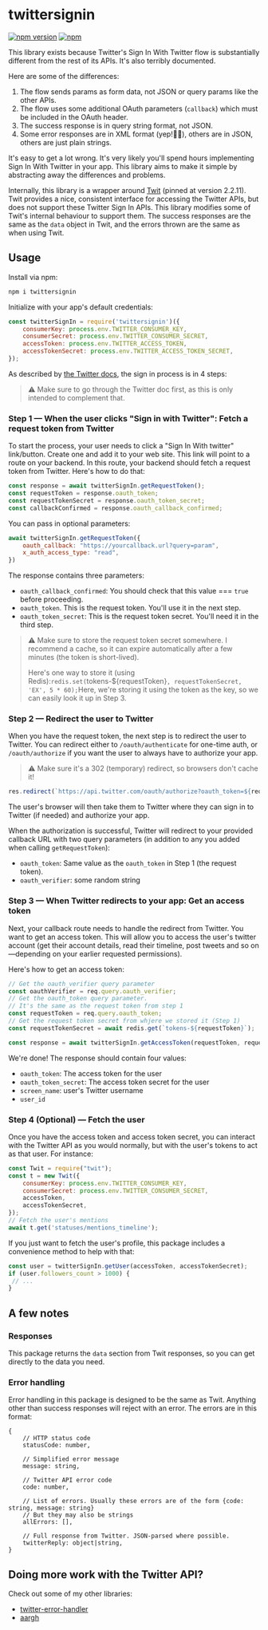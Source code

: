 # twittersignin

[![npm version](https://badge.fury.io/js/twittersignin.svg)](https://badge.fury.io/js/twittersignin)
[![npm](https://img.shields.io/npm/dt/twittersignin)](https://www.npmjs.com/package/twittersignin)

This library exists because Twitter's Sign In With Twitter flow is substantially different from the rest of its APIs. It's also terribly documented.

Here are some of the differences:
1. The flow sends params as form data, not JSON or query params like the other APIs.
2. The flow uses some additional OAuth parameters (`callback`) which must be included in the OAuth header.
3. The success response is in query string format, not JSON.
4. Some error responses are in XML format (yep!🤷‍♂️), others are in JSON, others are just plain strings.

It's easy to get a lot wrong. It's very likely you'll spend hours implementing Sign In With Twitter in your app. This library aims to make it simple by abstracting away the differences and problems.

Internally, this library is a wrapper around [Twit](https://github.com/ttezel/twit) (pinned at version 2.2.11). Twit provides a nice, consistent interface for accessing the Twitter APIs, but does not support these Twitter Sign In APIs. This library modifies some of Twit's internal behaviour to support them. The success responses are the same as the `data` object in Twit, and the errors thrown are the same as when using Twit. 

## Usage
Install via npm:

```bash
npm i twittersignin
```

Initialize with your app's default credentials:

```js
const twitterSignIn = require('twittersignin')({
    consumerKey: process.env.TWITTER_CONSUMER_KEY,
    consumerSecret: process.env.TWITTER_CONSUMER_SECRET,
    accessToken: process.env.TWITTER_ACCESS_TOKEN,
    accessTokenSecret: process.env.TWITTER_ACCESS_TOKEN_SECRET,
});
```

As described by [the Twitter docs](https://developer.twitter.com/en/docs/twitter-for-websites/log-in-with-twitter/guides/implementing-sign-in-with-twitter), the sign in process is in 4 steps:

> ⚠ Make sure to go through the Twitter doc first, as this is only intended to complement that.

### Step 1 — When the user clicks "Sign in with Twitter": Fetch a request token from Twitter
To start the process, your user needs to click a "Sign In With twitter" link/button. Create one and add it to your web site. This link will point to a route on your backend. In this route, your backend should fetch a request token from Twitter. Here's how to do that:

```js
const response = await twitterSignIn.getRequestToken();
const requestToken = response.oauth_token;
const requestTokenSecret = response.oauth_token_secret;
const callbackConfirmed = response.oauth_callback_confirmed;
```

You can pass in optional parameters:
```js
await twitterSignIn.getRequestToken({
    oauth_callback: "https://yourcallback.url?query=param",
    x_auth_access_type: "read",
})
```

The response contains three parameters:
- `oauth_callback_confirmed`: You should check that this value === `true` before proceeding. 
- `oauth_token`. This is the request token. You'll use it in the next step.
- `oauth_token_secret`: This is the request token secret. You'll need it in the third step. 

> ⚠ Make sure to store the request token secret somewhere. I recommend a cache, so it can expire automatically after a few minutes (the token is short-lived).
>
> Here's one way to store it (using Redis):`redis.set(`tokens-${requestToken}`, requestTokenSecret, 'EX', 5 * 60);`Here, we're storing it using the token as the key, so we can easily look it up in Step 3.


### Step 2 — Redirect the user to Twitter
When you have the request token, the next step is to redirect the user to Twitter. You can redirect either to `/oauth/authenticate` for one-time auth, or `/oauth/authorize` if you want the user to always have to authorize your app.

> ⚠ Make sure it's a 302 (temporary) redirect, so browsers don't cache it!

```js
res.redirect(`https://api.twitter.com/oauth/authorize?oauth_token=${requestToken}`, 302);
```

The user's browser will then take them to Twitter where they can sign in to Twitter (if needed) and authorize your app.

When the authorization is successful, Twitter will redirect to your provided callback URL with two query parameters (in addition to any you added when calling `getRequestToken`):
- `oauth_token`: Same value as the `oauth_token` in Step 1 (the request token).
- `oauth_verifier`: some random string

 ### Step 3 — When Twitter redirects to your app: Get an access token
Next, your callback route needs to handle the redirect from Twitter. You want to get an access token. This will allow you to access the user's twitter account (get their account details, read their timeline, post tweets and so on—depending on your earlier requested permissions).
 
Here's how to get an access token:
 
 ```js
// Get the oauth_verifier query parameter
const oauthVerifier = req.query.oauth_verifier;
// Get the oauth_token query parameter. 
// It's the same as the request token from step 1
const requestToken = req.query.oauth_token;
// Get the request token secret from whjere we stored it (Step 1)
const requestTokenSecret = await redis.get(`tokens-${requestToken}`);

const response = await twitterSignIn.getAccessToken(requestToken, requestTokenSecret, oauthVerifier);

```

We're done! The response should contain four values:
- `oauth_token`: The access token for the user
- `oauth_token_secret`: The access token secret for the user
- `screen_name`: user's Twitter username
- `user_id`

### Step 4 (Optional) — Fetch the user
Once you have the access token and access token secret, you can interact with the Twitter API as you would normally, but with the user's tokens to act as that user. For instance:
```js
const Twit = require("twit");
const t = new Twit({
    consumerKey: process.env.TWITTER_CONSUMER_KEY,
    consumerSecret: process.env.TWITTER_CONSUMER_SECRET,
    accessToken,
    accessTokenSecret,
});
// Fetch the user's mentions
await t.get('statuses/mentions_timeline');
```

If you just want to fetch the user's profile, this package includes a convenience method to help with that:

```js
const user = twitterSignIn.getUser(accessToken, accessTokenSecret);
if (user.followers_count > 1000) {
 // ...
}
```

## A few notes
### Responses
This package returns the `data` section from Twit responses, so you can get directly to the data you need.

### Error handling
Error handling in this package is designed to be the same as Twit. Anything other than success responses will reject with an error. The errors are in this format:

```
{
    // HTTP status code
    statusCode: number,

    // Simplified error message
    message: string,

    // Twitter API error code
    code: number,
    
    // List of errors. Usually these errors are of the form {code: string, message: string}
    // But they may also be strings
    allErrors: [], 

    // Full response from Twitter. JSON-parsed where possible.
    twitterReply: object|string, 
}
```

## Doing more work with the Twitter API?
Check out some of my other libraries:

- [twitter-error-handler](https://github.com/shalvah/twitter-error-handler)
- [aargh](https://github.com/shalvah/aargh)

